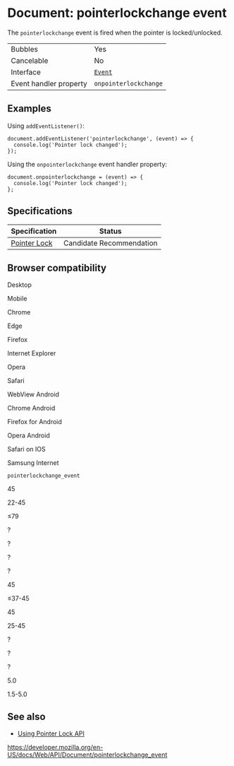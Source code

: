 # Document: pointerlockchange event

The `pointerlockchange` event is fired when the pointer is locked/unlocked.

<table><tbody><tr class="odd"><td>Bubbles</td><td>Yes</td></tr><tr class="even"><td>Cancelable</td><td>No</td></tr><tr class="odd"><td>Interface</td><td><a href="../event"><code>Event</code></a></td></tr><tr class="even"><td>Event handler property</td><td><span class="page-not-created"><code>onpointerlockchange</code></span></td></tr></tbody></table>

## Examples

Using `addEventListener()`:

    document.addEventListener('pointerlockchange', (event) => {
      console.log('Pointer lock changed');
    });

Using the `onpointerlockchange` event handler property:

    document.onpointerlockchange = (event) => {
      console.log('Pointer lock changed');
    };

## Specifications

<table><thead><tr class="header"><th>Specification</th><th>Status</th></tr></thead><tbody><tr class="odd"><td><a href="https://w3c.github.io/pointerlock/#pointerlockchange-and-pointerlockerror-events">Pointer Lock</a></td><td><span class="spec-cr">Candidate Recommendation</span></td></tr></tbody></table>

## Browser compatibility

Desktop

Mobile

Chrome

Edge

Firefox

Internet Explorer

Opera

Safari

WebView Android

Chrome Android

Firefox for Android

Opera Android

Safari on IOS

Samsung Internet

`pointerlockchange_event`

45

22-45

≤79

?

?

?

?

45

≤37-45

45

25-45

?

?

?

5.0

1.5-5.0

## See also

- [Using Pointer Lock API](../pointer_lock_api)

<a href="https://developer.mozilla.org/en-US/docs/Web/API/Document/pointerlockchange_event" class="_attribution-link">https://developer.mozilla.org/en-US/docs/Web/API/Document/pointerlockchange_event</a>
